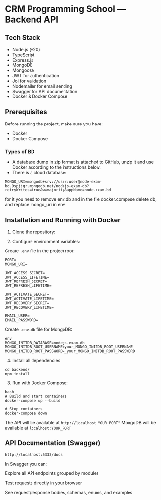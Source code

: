 # CRM Programming School — Backend API


## Tech Stack

- Node.js (v20)
- TypeScript
- Express.js
- MongoDB
- Mongoose
- JWT for authentication
- Joi for validation
- Nodemailer for email sending
- Swagger for API documentation
- Docker & Docker Compose

## Prerequisites

Before running the project, make sure you have:

- Docker
- Docker Compose


### Types of BD
- A database dump in zip format is attached to GitHub, unzip it and use Docker according to the instructions below.
- There is a cloud database:
```
MONGO_URI=mongodb+srv://user:user@node-exam-bd.9spjjgr.mongodb.net/nodejs-exam-db?retryWrites=true&w=majority&appName=node-exam-bd
```
for it you need to remove env.db and in the file docker.compose delete db, and replace mongo_uri in env

## Installation and Running with Docker

1. Clone the repository:

2. Configure environment variables:

Create `.env` file in the project root:
```
PORT=
MONGO_URI=

JWT_ACCESS_SECRET=
JWT_ACCESS_LIFETIME=
JWT_REFRESH_SECRET=
JWT_REFRESH_LIFETIME=

JWT_ACTIVATE_SECRET=
JWT_ACTIVATE_LIFETIME=
JWT_RECOVERY_SECRET=
JWT_RECOVERY_LIFETIME=

EMAIL_USER=
EMAIL_PASSWORD=

```
Create `.env.db` file for MongoDB:
```
env
MONGO_INITDB_DATABASE=nodejs-exam-db
MONGO_INITDB_ROOT_USERNAME=your_MONGO_INITDB_ROOT_USERNAME
MONGO_INITDB_ROOT_PASSWORD=_your_MONGO_INITDB_ROOT_PASSWORD
```
4. Install all dependencies
```
cd backend/
npm install
```
3. Run with Docker Compose:
```
bash
# Build and start containers
docker-compose up --build

# Stop containers
docker-compose down
```
The API will be available at `http://localhost:YOUR_PORT"`
MongoDB will be available at `localhost:YOUR_PORT`

## API Documentation (Swagger)
```
http://localhost:5333/docs
```
In Swagger you can:

Explore all API endpoints grouped by modules

Test requests directly in your browser

See request/response bodies, schemas, enums, and examples



